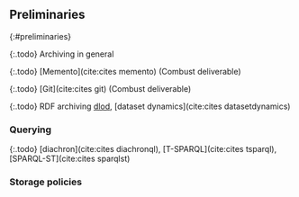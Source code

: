 ## Preliminaries
{:#preliminaries}

{:.todo} Archiving in general

{:.todo}
[Memento](cite:cites memento) (Combust deliverable)

{:.todo}
[Git](cite:cites git) (Combust deliverable)

{:.todo}
RDF archiving [dlod](cite:cites), [dataset dynamics](cite:cites datasetdynamics)

### Querying

{:.todo}
[diachron](cite:cites diachronql), [T-SPARQL](cite:cites tsparql), [SPARQL-ST](cite:cites sparqlst)

### Storage policies